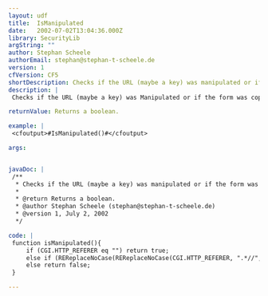 ```yaml
---
layout: udf
title:  IsManipulated
date:   2002-07-02T13:04:36.000Z
library: SecurityLib
argString: ""
author: Stephan Scheele
authorEmail: stephan@stephan-t-scheele.de
version: 1
cfVersion: CF5
shortDescription: Checks if the URL (maybe a key) was manipulated or if the form was copied and changed.
description: |
 Checks if the URL (maybe a key) was Manipulated or if the form was copied and changed. The file that was called has to be on the same server as the caller file. It doesn't work with the javascript Command self.location.href = &quot;&quot;. Please note that cgi.http_refere can be faked. This is not a perfect test.

returnValue: Returns a boolean.

example: |
 <cfoutput>#IsManipulated()#</cfoutput>

args:


javaDoc: |
 /**
  * Checks if the URL (maybe a key) was manipulated or if the form was copied and changed.
  * 
  * @return Returns a boolean. 
  * @author Stephan Scheele (stephan@stephan-t-scheele.de) 
  * @version 1, July 2, 2002 
  */

code: |
 function isManipulated(){
     if (CGI.HTTP_REFERER eq "") return true;
     else if (REReplaceNoCase(REReplaceNoCase(CGI.HTTP_REFERER, ".*//", "","all"), "/.*", "","all")  neq CGI.HTTP_HOST) return true;
     else return false;
 }

---
```


